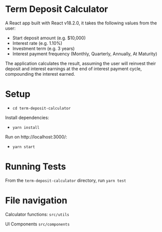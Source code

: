 # Term Deposit Calculator

A React app built with React v18.2.0, it takes the following values from the user:

- Start deposit amount (e.g. $10,000)
- Interest rate (e.g. 1.10%)
- Investment term (e.g. 3 years)
- Interest payment frequency (Monthly, Quarterly, Annually, At Maturity)

The application calculates the result, assuming the user will reinvest their deposit and interest earnings at the end of interest payment cycle, compounding the interest earned.

# Setup

- `cd term-deposit-calculator`

Install dependencies:

- `yarn install`

Run on http://localhost:3000/:

- `yarn start`

# Running Tests

From the `term-deposit-calculator` directory, run `yarn test`

# File navigation

Calculator functions:
`src/utils`

UI Components 
`src/components`

